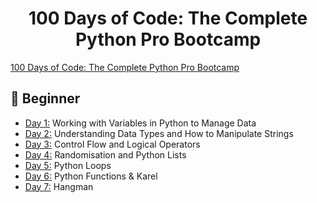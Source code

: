 <h1 align="center">100 Days of Code: The Complete Python Pro Bootcamp
</h1>

[100 Days of Code: The Complete Python Pro Bootcamp](https://www.udemy.com/course/100-days-of-code/)


## 🔰 Beginner 
- [Day 1:](https://github.com/v-vlasenko/100-days-of-code-python/tree/main/day1) Working with Variables in Python to Manage Data
- [Day 2:](https://github.com/v-vlasenko/100-days-of-code-python/tree/main/day2) Understanding Data Types and How to Manipulate Strings
- [Day 3:](https://github.com/v-vlasenko/100-days-of-code-python/tree/main/day3) Control Flow and Logical Operators
- [Day 4:](https://github.com/v-vlasenko/100-days-of-code-python/tree/main/day4) Randomisation and Python Lists
- [Day 5:](https://github.com/v-vlasenko/100-days-of-code-python/tree/main/day5) Python Loops
- [Day 6:](https://github.com/v-vlasenko/100-days-of-code-python/tree/main/day6) Python Functions & Karel
- [Day 7:](https://github.com/v-vlasenko/100-days-of-code-python/tree/main/day7) Hangman